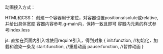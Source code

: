 动画接入方式：

HTML和CSS：
创建一个容器用于定位，对容器设置position:alsolute或relative,并给出具体宽度
容器内容参考.g-main内，保持一致且即可
容器内元素的样式参考index.less

js:
直接在页面内引入或使用require引入，得到对象
{
	init:function, //初始化，加载和渲染一条龙
	start:function, //重启动画
	pause:function, //暂停动画
}